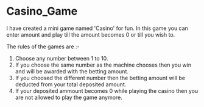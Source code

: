 # Casino_Game

I have created a mini game named 'Casino' for fun.
In this game you can enter amount and play till the amount becomes 0 or till you wish to.

The rules of the games are :-
1) Choose any number between 1 to 10.
2) If you choose the same number as the machine chooses then you win and will be awarded with the betting amount.
3) If you choosed the different number then the betting amount will be deducted from your total deposited amount.
4) If your deposited ammount becomes 0 while playing the casino then you are not allowed to play the game anymore.
